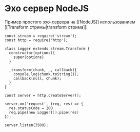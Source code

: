 # Эхо сервер NodeJS

Пример простого эхо-сервера на [[NodeJS]] использованием [[Transform стримы|transform стрима]]:

```
const stream = require('stream');
const http = require('http');

class Logger extends stream.Transform {
  constructor(options){
    super(options)
  }

  _transform(chunk, _, callback){
    console.log(chunk.toString());
    callback(null, chunk);
  }
}

const server = http.createServer();

server.on('request', (req, res) => {
  res.statusCode = 200
  req.pipe(new Logger()).pipe(res)
});

server.listen(3500);
```